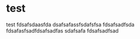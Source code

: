 # test
test
fdsafsdaasfda
dsafsafassfsdafsfsa
fdsafsadfsda
fdsafasfsadfdsafsadfas
sdafsafa
fdsafsadfsad
